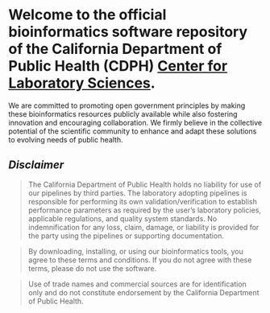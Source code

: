 # Welcome to the official bioinformatics software repository of the California Department of Public Health (CDPH) [Center for Laboratory Sciences](https://www.cdph.ca.gov/Programs/cls).

We are committed to promoting open government principles by making these bioinformatics resources publicly available while also fostering innovation and encouraging collaboration. We firmly believe in the collective potential of the scientific community to enhance and adapt these solutions to evolving needs of public health.



## ***Disclaimer***

> The California Department of Public Health holds no liability for use of our pipelines by third parties. The laboratory adopting pipelines is responsible for performing its own validation/verification to establish performance parameters as required by the user’s laboratory policies, applicable regulations, and quality system standards. No indemnification for any loss, claim, damage, or liability is provided for the party using the pipelines or supporting documentation. 

> By downloading, installing, or using our bioinformatics tools, you agree to these terms and conditions. If you do not agree with these terms, please do not use the software. 

> Use of trade names and commercial sources are for identification only and do not constitute endorsement by the California Department of Public Health.


<!--
🧙 Remember, you can do mighty things with the power of [Markdown](https://docs.github.com/github/writing-on-github/getting-started-with-writing-and-formatting-on-github/basic-writing-and-formatting-syntax)
-->
